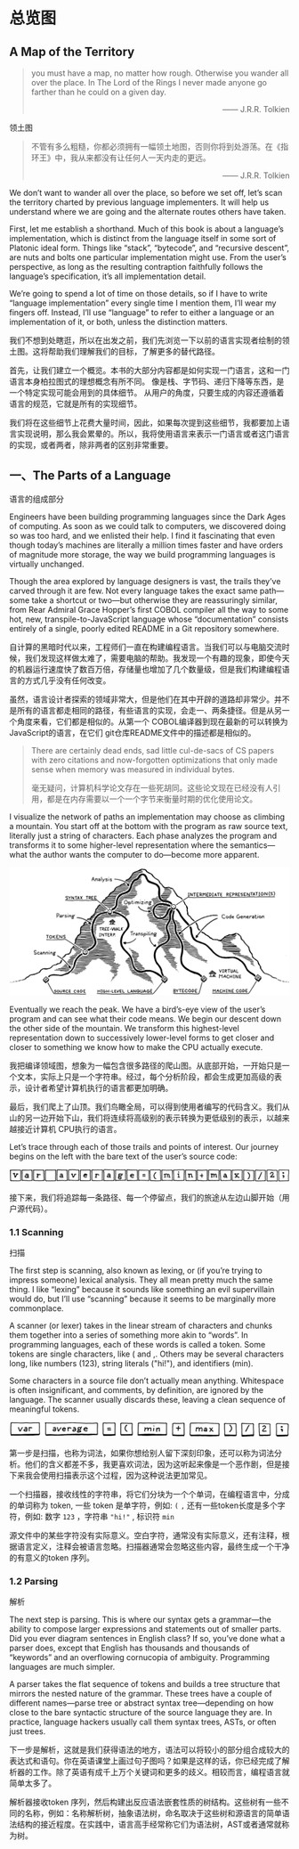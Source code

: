 # 总览图

## A Map of the Territory

> you must have a map, no matter how rough. Otherwise you wander all over the place. In The Lord of the Rings I never made anyone go farther than he could on a given day.
>
> <p align="right">—— J.R.R. Tolkien</p>

领土图

>不管有多么粗糙，你都必须拥有一幅领土地图，否则你将到处游荡。在《指环王》中，我从来都没有让任何人一天内走的更远。
>
> <p align="right">—— J.R.R. Tolkien</p>

We don’t want to wander all over the place, so before we set off, let’s scan the territory charted by previous language implementers. It will help us understand where we are going and the alternate routes others have taken.

First, let me establish a shorthand.  Much of this book is about a language’s implementation, which is distinct from the language itself in some sort of Platonic ideal form. Things like “stack”, “bytecode”, and “recursive descent”, are nuts and bolts one particular implementation might use. From the user’s perspective, as long as the resulting contraption faithfully follows the language’s specification, it’s all implementation detail.

We’re going to spend a lot of time on those details, so if I have to write “language implementation” every single time I mention them, I’ll wear my fingers off. Instead, I’ll use “language” to refer to either a language or an implementation of it, or both, unless the distinction matters.

我们不想到处瞎逛，所以在出发之前，我们先浏览一下以前的语言实现者绘制的领土图。这将帮助我们理解我们的目标，了解更多的替代路径。

首先，让我们建立一个概览。本书的大部分内容都是如何实现一门语言，这和一门语言本身柏拉图式的理想概念有所不同。 像是栈、字节码、递归下降等东西，是一个特定实现可能会用到的具体细节。 从用户的角度，只要生成的内容还遵循着语言的规范，它就是所有的实现细节。

我们将在这些细节上花费大量时间，因此，如果每次提到这些细节，我都要加上语言实现说明，那么我会累晕的。所以，我将使用语言来表示一门语言或者这门语言的实现，或者两者，除非两者的区别非常重要。


## 一、The Parts of a Language

语言的组成部分

Engineers have been building programming languages since the Dark Ages of computing. As soon as we could talk to computers, we discovered doing so was too hard, and we enlisted their help. I find it fascinating that even though today’s machines are literally a million times faster and have orders of magnitude more storage, the way we build programming languages is virtually unchanged.

Though the area explored by language designers is vast, the trails they’ve carved through it are few. Not every language takes the exact same path—some take a shortcut or two—but otherwise they are reassuringly similar, from Rear Admiral Grace Hopper’s first COBOL compiler all the way to some hot, new, transpile-to-JavaScript language whose “documentation” consists entirely of a single, poorly edited README in a Git repository somewhere.

自计算的黑暗时代以来，工程师们一直在构建编程语言。当我们可以与电脑交流时候，我们发现这样做太难了，需要电脑的帮助。我发现一个有趣的现象，即使今天的机器运行速度快了数百万倍，存储量也增加了几个数量级，但是我们构建编程语言的方式几乎没有任何改变。

虽然，语言设计者探索的领域非常大，但是他们在其中开辟的道路却非常少。并不是所有的语言都走相同的路径，有些语言的实现，会走一、两条捷径。但是从另一个角度来看，它们都是相似的。从第一个 COBOL编译器到现在最新的可以转换为 JavaScript的语言，在它们 git仓库README文件中的描述都是相似的。

>There are certainly dead ends, sad little cul-de-sacs of CS papers with zero citations and now-forgotten optimizations that only made sense when memory was measured in individual bytes.
>
>毫无疑问，计算机科学论文存在一些死胡同。这些论文现在已经没有人引用，都是在内存需要以一个一个字节来衡量时期的优化使用论文。

I visualize the network of paths an implementation may choose as climbing a mountain. You start off at the bottom with the program as raw source text, literally just a string of characters. Each phase analyzes the program and transforms it to some higher-level representation where the semantics—what the author wants the computer to do—become more apparent.

![a map of the territory](https://github.com/Kua-Fu/blog-book-images/blob/main/crafting-interpreters/mountain.png?raw=true)

Eventually we reach the peak. We have a bird’s-eye view of the user’s program and can see what their code means. We begin our descent down the other side of the mountain. We transform this highest-level representation down to successively lower-level forms to get closer and closer to something we know how to make the CPU actually execute.

我把编译领域图，想象为一幅包含很多路径的爬山图。从底部开始，一开始只是一个文本，实际上只是一个字符串。经过，每个分析阶段，都会生成更加高级的表示，设计者希望计算机执行的语言都更加明确。

最后，我们爬上了山顶。我们鸟瞰全局，可以得到使用者编写的代码含义。我们从山的另一边开始下山，我们将连续将高级别的表示转换为更低级别的表示，以越来越接近计算机 CPU执行的语言。

Let’s trace through each of those trails and points of interest. Our journey begins on the left with the bare text of the user’s source code:

![string](https://github.com/Kua-Fu/blog-book-images/blob/main/crafting-interpreters/string.png?raw=true)

接下来，我们将追踪每一条路径、每一个停留点，我们的旅途从左边山脚开始（用户源代码）。

### 1.1 Scanning

扫描

The first step is scanning, also known as lexing, or (if you’re trying to impress someone) lexical analysis. They all mean pretty much the same thing. I like “lexing” because it sounds like something an evil supervillain would do, but I’ll use “scanning” because it seems to be marginally more commonplace.

A scanner (or lexer) takes in the linear stream of characters and chunks them together into a series of something more akin to “words”. In programming languages, each of these words is called a token. Some tokens are single characters, like ( and ,. Others may be several characters long, like numbers (123), string literals ("hi!"), and identifiers (min).

Some characters in a source file don’t actually mean anything. Whitespace is often insignificant, and comments, by definition, are ignored by the language. The scanner usually discards these, leaving a clean sequence of meaningful tokens.

![tokens](https://github.com/Kua-Fu/blog-book-images/blob/main/crafting-interpreters/tokens.png?raw=true)

第一步是扫描，也称为词法，如果你想给别人留下深刻印象，还可以称为词法分析。他们的含义都差不多，我更喜欢词法，因为这听起来像是一个恶作剧，但是接下来我会使用扫描表示这个过程，因为这种说法更加常见。

一个扫描器，接收线性的字符串，将它们分块为一个个单词，在编程语言中，分成的单词称为 token, 一些 token 是单字符，例如: `(` `,` 还有一些token长度是多个字符，例如: 数字 `123` ，字符串 `"hi!"` , 标识符 `min`

源文件中的某些字符没有实际意义。空白字符，通常没有实际意义，还有注释，根据语言定义，注释会被语言忽略。扫描器通常会忽略这些内容，最终生成一个干净的有意义的token 序列。

### 1.2 Parsing

解析

The next step is parsing. This is where our syntax gets a grammar—the ability to compose larger expressions and statements out of smaller parts. Did you ever diagram sentences in English class? If so, you’ve done what a parser does, except that English has thousands and thousands of “keywords” and an overflowing cornucopia of ambiguity. Programming languages are much simpler.

A parser takes the flat sequence of tokens and builds a tree structure that mirrors the nested nature of the grammar. These trees have a couple of different names—parse tree or abstract syntax tree—depending on how close to the bare syntactic structure of the source language they are.  In practice, language hackers usually call them syntax trees, ASTs, or often just trees.

下一步是解析，这就是我们获得语法的地方，语法可以将较小的部分组合成较大的表达式和语句。你在英语课堂上画过句子图吗？如果是这样的话，你已经完成了解析器的工作。除了英语有成千上万个关键词和更多的歧义。相较而言，编程语言就简单太多了。

解析器接收token 序列，然后构建出反应语法嵌套性质的树结构。这些树有一些不同的名称，例如：名称解析树，抽象语法树，命名取决于这些树和源语言的简单语法结构的接近程度。在实践中，语言高手经常称它们为语法树，AST或者通常就称为树。


